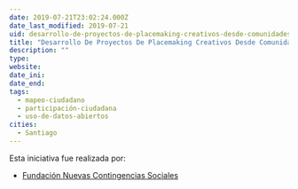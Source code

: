 ```yaml
---
date: 2019-07-21T23:02:24.000Z
date_last_modified: 2019-07-21
uid: desarrollo-de-proyectos-de-placemaking-creativos-desde-comunidades
title: "Desarrollo De Proyectos De Placemaking Creativos Desde Comunidades"
description: ""
type: 
website: 
date_ini: 
date_end: 
tags:
  - mapeo-ciudadano
  - participación-ciudadana
  - uso-de-datos-abiertos
cities: 
  - Santiago
---
```


Esta iniciativa fue realizada por:

- [Fundación Nuevas Contingencias Sociales](/i/fundacion-nuevas-contingencias-sociales.html)
